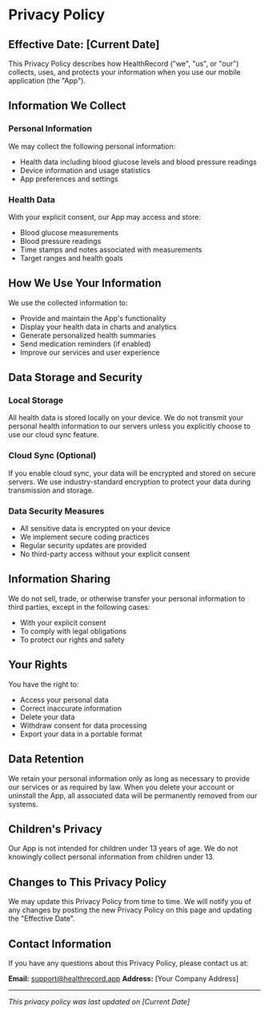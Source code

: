 # Privacy Policy

## Effective Date: [Current Date]

This Privacy Policy describes how HealthRecord ("we", "us", or "our") collects, uses, and protects your information when you use our mobile application (the "App").

## Information We Collect

### Personal Information
We may collect the following personal information:
- Health data including blood glucose levels and blood pressure readings
- Device information and usage statistics
- App preferences and settings

### Health Data
With your explicit consent, our App may access and store:
- Blood glucose measurements
- Blood pressure readings
- Time stamps and notes associated with measurements
- Target ranges and health goals

## How We Use Your Information

We use the collected information to:
- Provide and maintain the App's functionality
- Display your health data in charts and analytics
- Generate personalized health summaries
- Send medication reminders (if enabled)
- Improve our services and user experience

## Data Storage and Security

### Local Storage
All health data is stored locally on your device. We do not transmit your personal health information to our servers unless you explicitly choose to use our cloud sync feature.

### Cloud Sync (Optional)
If you enable cloud sync, your data will be encrypted and stored on secure servers. We use industry-standard encryption to protect your data during transmission and storage.

### Data Security Measures
- All sensitive data is encrypted on your device
- We implement secure coding practices
- Regular security updates are provided
- No third-party access without your explicit consent

## Information Sharing

We do not sell, trade, or otherwise transfer your personal information to third parties, except in the following cases:
- With your explicit consent
- To comply with legal obligations
- To protect our rights and safety

## Your Rights

You have the right to:
- Access your personal data
- Correct inaccurate information
- Delete your data
- Withdraw consent for data processing
- Export your data in a portable format

## Data Retention

We retain your personal information only as long as necessary to provide our services or as required by law. When you delete your account or uninstall the App, all associated data will be permanently removed from our systems.

## Children's Privacy

Our App is not intended for children under 13 years of age. We do not knowingly collect personal information from children under 13.

## Changes to This Privacy Policy

We may update this Privacy Policy from time to time. We will notify you of any changes by posting the new Privacy Policy on this page and updating the "Effective Date".

## Contact Information

If you have any questions about this Privacy Policy, please contact us at:

**Email:** support@healthrecord.app
**Address:** [Your Company Address]

---

*This privacy policy was last updated on [Current Date]*
